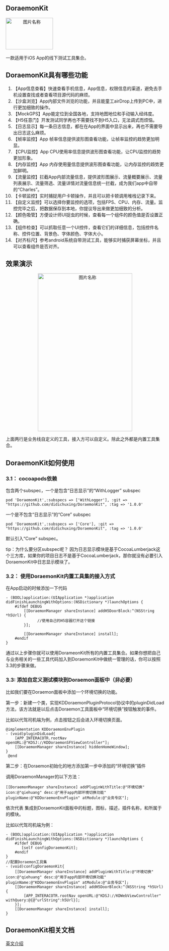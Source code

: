 ## DoraemonKit

<div  align="center">    
 <img src="https://javer.oss-cn-shanghai.aliyuncs.com/doraemon/openSource/doraemon.jpeg" width = "150" height = "100" alt="图片名称" align=left />
</div>

<br/>
<br/>
<br/>
<br/>
<br/>
<br/>

一款适用于iOS App的线下测试工具集合。

## DoraemonKit具有哪些功能

1. 【App信息查看】快速查看手机信息，App信息，权限信息的渠道，避免去手机设置查找或者查看项目源代码的麻烦。
2. 【沙盒浏览】App内部文件浏览的功能，并且能童工airDrop上传到PC中，进行更加细致的操作。
3. 【MockGPS】App能定位到全国各地，支持地图地位和手动输入经纬度。
4. 【H5任意门】开发测试同学再也不需要找不到H5入口，无法调式而烦恼。
5. 【日志显示】每一条日志信息，都在在App的界面中显示出来，再也不需要导出日志这么麻烦。
6. 【帧率监控】App 帧率信息提供波形图查看功能，让帧率监控的趋势更加明显。
7. 【CPU监控】App CPU使用率信息提供波形图查看功能，让CPU监控的趋势更加形象。
8. 【内存监控】App 内存使用量信息提供波形图查看功能，让内存监控的趋势更加鲜明。
9. 【流量监控】拦截App内部流量信息，提供波形图展示、流量概要展示、流量列表展示、流量筛选、流量详情对流量信息统一拦截，成为我们app中自带的“Charles”。
10. 【卡顿监控】实时捕捉用户卡顿操作，并且可以把卡顿调用堆栈记录下来。
11. 【自定义监控】可以选择你要监控的选项，包括FPS、CPU、内存、流量。监控完毕之后，把数据保存到本地，你提议导出来做更加细致的分析。
12. 【颜色吸管】方便设计师UI捉虫的时候，查看每一个组件的颜色值是否设置正确。
13. 【组件检查】可以抓取任意一个UI控件，查看它们的详细信息，包括控件名称、控件位置、背景色、字体颜色、字体大小。
14. 【对齐标尺】参考android系统自带测试工具，能够实时捕获屏幕坐标，并且可以查看组件是否对齐。

## 效果演示
<div  align="center">    
 <img src="https://javer.oss-cn-shanghai.aliyuncs.com/doraemon/openSource/doraemonKit.jpeg" width = "300" height = "500" alt="图片名称" align=center />
</div>

上面两行是业务线自定义的工具，接入方可以自定义。除此之外都是内置工具集合。


## DoraemonKit如何使用

### 3.1： cocoapods依赖
包含两个subspec，一个是包含“日志显示”的“WithLogger” subspec

```
pod 'DoraemonKit',:subspecs => ['WithLogger'], :git => "https://github.com/didichuxing/DoraemonKit", :tag => '1.0.0'
```

一个是不包含“日志显示”的“Core” subspec

```
pod 'DoraemonKit',:subspecs => ['Core'], :git => "https://github.com/didichuxing/DoraemonKit", :tag => '1.0.0'
```

默认引入“Core” subspec。

tip：为什么要分区subspec呢？
因为日志显示模块是基于CocoaLumberjack这个三方库，如果你的项目日志不是基于CocoaLumberjack，那你就没有必要引入DoraemonKit中日志显示模块了。

### 3.2： 使用DoraemonKit内置工具集的接入方式
在App启动的时候添加一下代码

```
- (BOOL)application:(UIApplication *)application didFinishLaunchingWithOptions:(NSDictionary *)launchOptions {
    #ifdef DEBUG
        [[DoraemonManager shareInstance] addH5DoorBlock:^(NSString *h5Url) {
              //使用自己的H5容器打开这个链接
        }];

        [[DoraemonManager shareInstance] install];
    #endif
}
```

 通过以上步骤你就可以使用DorameonKit所有的内置工具集合。如果你想把自己与业务相关的一些工具代码加入到DoraemonKit中做统一管理的话，你可以按照3.3的步骤来做。

### 3.3: 添加自定义测试模块到Doraemon面板中（非必要）
比如我们要在Doraemon面板中添加一个环境切换的功能。

第一步：新建一个类，实现KDDoraemonPluginProtocol协议中的pluginDidLoad方法，该方法就是以后点击Doraemon工具面板中“环境切换”按钮触发的事件。

比如以代驾司机端为例，点击按钮之后会进入环境切换页面。

```
@implementation KDDoraemonEnvPlugin
- (void)pluginDidLoad{
    [APP_INTERACOTR.rootNav openURL:@"KDSJ://KDDoraemonSFViewController"];
    [[DoraemonManager shareInstance] hiddenHomeWindow];
}
 @end
```
 

第二步：在Doraemon初始化的地方添加第一步中添加的“环境切换”插件

调用DoraemonManager的以下方法：

```
[[DoraemonManager shareInstance] addPluginWithTitle:@"环境切换" icon:@"qiehuang" desc:@"用于app内部环境切换功能" pluginName:@"KDDoraemonEnvPlugin" atModule:@"业务专区"];
```

依次代表 集成到DoraemonKit面板中的标题，图标，描述，插件名称，和所属于的模块。

比如以代驾司机端为例：

```
- (BOOL)application:(UIApplication *)application didFinishLaunchingWithOptions:(NSDictionary *)launchOptions {
    #ifdef DEBUG
       [self configDoraemonKit];
    #endif
}
//配置Doraemon工具集
- (void)configDoraemonKit{
    [[DoraemonManager shareInstance] addPluginWithTitle:@"环境切换" icon:@"qiehuang" desc:@"用于app内部环境切换功能" pluginName:@"KDDoraemonEnvPlugin" atModule:@"业务专区"];
    [[DoraemonManager shareInstance] addH5DoorBlock:^(NSString *h5Url) {
        [APP_INTERACOTR.rootNav openURL:@"KDSJ://KDWebViewController" withQuery:@{@"urlString":h5Url}];
    }];
    [[DoraemonManager shareInstance] install];
}
```


## DoraemonKit相关文档

[英文介绍](https://github.com/didichuxing/DoraemonKit)






